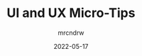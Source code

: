 ---
author: mrcndrw
date: 2022-05-17
draft: true
permalink: false
publisher: uxdesigncc
tags:
  - user-experience
  - forms
  - tips
target_url: https://uxdesign.cc/ui-ux-micro-tips-volume-fifteen-c6d66c090805
title: "UI and UX Micro-Tips"
---